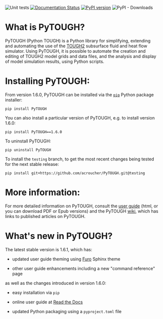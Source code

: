 ![Unit tests](https://github.com/acroucher/PyTOUGH/workflows/Unit%20tests/badge.svg) [![Documentation Status](https://readthedocs.org/projects/PyTOUGH/badge/?version=latest)](https://PyTOUGH.readthedocs.io/en/latest/?badge=latest) [![PyPI version](https://badge.fury.io/py/PyTOUGH.svg)](https://badge.fury.io/py/PyTOUGH) ![PyPI - Downloads](https://img.shields.io/pypi/dm/PyTOUGH)


# What is PyTOUGH?

PyTOUGH (Python TOUGH) is a Python library for simplifying, extending and automating the use of the [TOUGH2](http://esd.lbl.gov/research/projects/tough/) subsurface fluid and heat flow simulator. Using PyTOUGH, it is possible to automate the creation and editing of TOUGH2 model grids and data files, and the analysis and display of model simulation results, using Python scripts.

# Installing PyTOUGH:

From version 1.6.0, PyTOUGH can be installed via the [`pip`](https://pip.pypa.io) Python package installer:

```
pip install PyTOUGH
```
You can also install a particular version of PyTOUGH, e.g. to install version 1.6.0:

```
pip install PyTOUGH==1.6.0
```
To uninstall PyTOUGH:
```
pip uninstall PyTOUGH
```
To install the `testing` branch, to get the most recent changes being tested for the next stable release:
```
pip install git+https://github.com/acroucher/PyTOUGH.git@testing
```

# More information:

For more detailed information on PyTOUGH, consult the [user guide](https://pytough.readthedocs.io) (html, or you can download PDF or Epub versions) and the PyTOUGH [wiki](https://github.com/acroucher/PyTOUGH/wiki/), which has links to published articles on PyTOUGH.

# What's new in PyTOUGH?

The latest stable version is 1.6.1, which has:

* updated user guide theming using [Furo](https://github.com/pradyunsg/furo) Sphinx theme

* other user guide enhancements including a new "command reference" page

as well as the changes introduced in version 1.6.0:

* easy installation via `pip`

* online user guide at [Read the Docs](https://pytough.readthedocs.io)

* updated Python packaging using a `pyproject.toml` file
